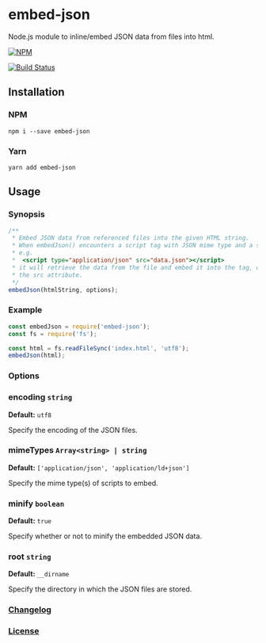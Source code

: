 # embed-json
Node.js module to inline/embed JSON data from files into html.

[![NPM](https://nodei.co/npm/embed-json.png?downloads=true)](https://nodei.co/npm/embed-json/)

[![Build Status](https://travis-ci.org/haensl/embed-json.svg?branch=master)](https://travis-ci.org/haensl/embed-json)


## Installation

### NPM
  `npm i --save embed-json`

### Yarn
  `yarn add embed-json`

## Usage

### Synopsis

```javascript
/**
 * Embed JSON data from referenced files into the given HTML string.
 * When embedJson() encounters a script tag with JSON mime type and a src attribute,
 * e.g.
 *  <script type="application/json" src="data.json"></script>
 * it will retrieve the data from the file and embed it into the tag, while removing
 * the src attribute.
 */
embedJson(htmlString, options);
```

### Example

```javascript
const embedJson = require('embed-json');
const fs = require('fs');

const html = fs.readFileSync('index.html', 'utf8');
embedJson(html);
```

### Options

### encoding `string`

**Default:** `utf8`

Specify the encoding of the JSON files.

### mimeTypes `Array<string> | string`

**Default:** `['application/json', 'application/ld+json']`

Specify the mime type(s) of scripts to embed.

### minify `boolean`

**Default:** `true`

Specify whether or not to minify the embedded JSON data.

### root `string`

**Default:** `__dirname`

Specify the directory in which the JSON files are stored.

### [Changelog](CHANGELOG.md)

### [License](LICENSE)
